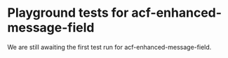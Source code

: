 # Playground tests for acf-enhanced-message-field
We are still awaiting the first test run for acf-enhanced-message-field.

